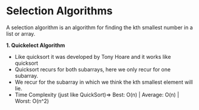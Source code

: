 # Selection Algorithms
A selection algorithm is an algorithm for finding the kth smallest number in a list or array. <br>

<b> 1. Quickelect Algorithm </b> <br>
- Like quicksort it was developed by Tony Hoare and it works like quicksort
- Quicksort recurs for both subarrays, here we only recur for one subarray. 
- We recur for the subarray in which we think the kth smallest element will lie.
- Time Complexity (just like QuickSort)=> Best: O(n) | Average: O(n) | Worst: O(n^2)
